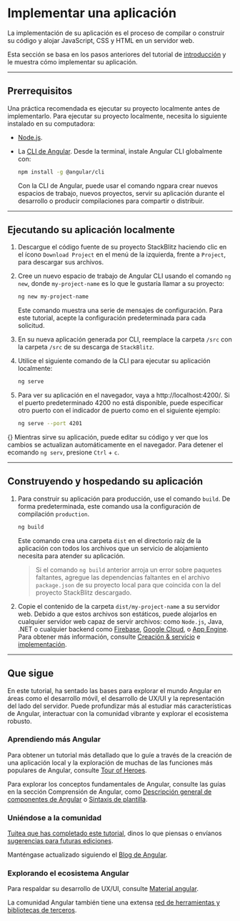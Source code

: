 # Implementar una aplicación

La implementación de su aplicación es el proceso de compilar o construir su código y alojar JavaScript, CSS y HTML en un servidor web.

Esta sección se basa en los pasos anteriores del tutorial de [introducción](..\Empezar\README#empezando-con-angular) y le muestra cómo implementar su aplicación.

---

## Prerrequisitos

Una práctica recomendada es ejecutar su proyecto localmente antes de implementarlo. Para ejecutar su proyecto localmente, necesita lo siguiente instalado en su computadora:

- [Node.js](https://nodejs.org/en/).

- La [CLI de Angular](https://cli.angular.io/). Desde la terminal, instale Angular CLI globalmente con:

  ```bash
  npm install -g @angular/cli
  ```

  Con la CLI de Angular, puede usar el comando ngpara crear nuevos espacios de trabajo, nuevos proyectos, servir su aplicación durante el desarrollo o producir compilaciones para compartir o distribuir.

---

## Ejecutando su aplicación localmente

1. Descargue el código fuente de su proyecto StackBlitz haciendo clic en el ícono `Download Project` en el menú de la izquierda, frente a `Project`, para descargar sus archivos.

2. Cree un nuevo espacio de trabajo de Angular CLI usando el comando `ng new`, donde `my-project-name` es lo que le gustaría llamar a su proyecto:

   ```bash
   ng new my-project-name
   ```

   Este comando muestra una serie de mensajes de configuración. Para este tutorial, acepte la configuración predeterminada para cada solicitud.

3. En su nueva aplicación generada por CLI, reemplace la carpeta `/src` con la carpeta `/src` de su descarga de `StackBlitz`.

4. Utilice el siguiente comando de la CLI para ejecutar su aplicación localmente:

   ```bash
   ng serve
   ```

5. Para ver su aplicación en el navegador, vaya a http://localhost:4200/. Si el puerto predeterminado 4200 no está disponible, puede especificar otro puerto con el indicador de puerto como en el siguiente ejemplo:

   ```bash
   ng serve --port 4201

   ```

{} Mientras sirve su aplicación, puede editar su código y ver que los cambios se actualizan automáticamente en el navegador. Para detener el ecomando `ng serv`, presione `Ctrl` + `c`.

---

## Construyendo y hospedando su aplicación

1. Para construir su aplicación para producción, use el comando `build`. De forma predeterminada, este comando usa la configuración de compilación `production`.

   ```bash
   ng build
   ```

   Este comando crea una carpeta `dist` en el directorio raíz de la aplicación con todos los archivos que un servicio de alojamiento necesita para atender su aplicación.

   > Si el comando `ng build` anterior arroja un error sobre paquetes faltantes, agregue las dependencias faltantes en el archivo `package.json` de su proyecto local para que coincida con la del proyecto StackBlitz descargado.

2. Copie el contenido de la carpeta `dist/my-project-name` a su servidor web. Debido a que estos archivos son estáticos, puede alojarlos en cualquier servidor web capaz de servir archivos: como `Node.js`, Java, .NET o cualquier backend como [Firebase](https://firebase.google.com/docs/hosting), [Google Cloud](https://cloud.google.com/solutions/web-hosting), o [App Engine](https://cloud.google.com/appengine/docs/standard/python/getting-started/hosting-a-static-website). Para obtener más información, consulte [Creación & servicio](https://angular.io/guide/build) e [implementación](https://angular.io/guide/deployment).

---

## Que sigue

En este tutorial, ha sentado las bases para explorar el mundo Angular en áreas como el desarrollo móvil, el desarrollo de UX/UI y la representación del lado del servidor. Puede profundizar más al estudiar más características de Angular, interactuar con la comunidad vibrante y explorar el ecosistema robusto.

### Aprendiendo más Angular

Para obtener un tutorial más detallado que lo guíe a través de la creación de una aplicación local y la exploración de muchas de las funciones más populares de Angular, consulte [Tour of Heroes]().

Para explorar los conceptos fundamentales de Angular, consulte las guías en la sección Comprensión de Angular, como [Descripción general de componentes de Angular](https://angular.io/guide/component-overview) o [Sintaxis de plantilla](https://angular.io/guide/template-syntax).

### Uniéndose a la comunidad

[Tuitea que has completado este tutorial](https://twitter.com/intent/tweet?url=https://angular.io/start&text=I%20just%20finished%20the%20Angular%20Getting%20Started%20Tutorial), dinos lo que piensas o envíanos [sugerencias para futuras ediciones](https://github.com/angular/angular/issues/new/choose).

Manténgase actualizado siguiendo el [Blog de Angular](https://blog.angular.io/).

### Explorando el ecosistema Angular

Para respaldar su desarrollo de UX/UI, consulte [Material angular](https://material.angular.io/).

La comunidad Angular también tiene una extensa [red de herramientas y bibliotecas de terceros](https://angular.io/resources).
